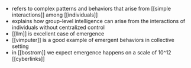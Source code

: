 - refers to complex patterns and behaviors that arise from [[simple interactions]] among [[individuals]]
- explains how group-level intelligence can arise from the interactions of individuals without centralized control
- [[llm]] is excellent case of emergence
- [[vimputer]] is a good example of emergent behaviors in collective setting
- in [[bostrom]] we expect emergence happens on a scale of 10^12 [[cyberlinks]]